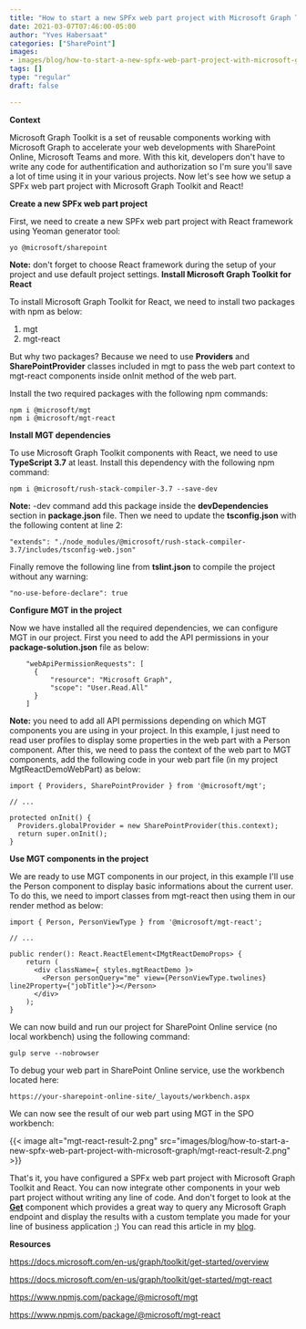 ```yaml
---
title: "How to start a new SPFx web part project with Microsoft Graph Toolkit and React"
date: 2021-03-07T07:46:00-05:00
author: "Yves Habersaat"
categories: ["SharePoint"]
images:
- images/blog/how-to-start-a-new-spfx-web-part-project-with-microsoft-graph/mgt-react-result-2.png
tags: []
type: "regular"
draft: false

---
```


**Context**

Microsoft Graph Toolkit is a set of reusable components working with
Microsoft Graph to accelerate your web developments with SharePoint
Online, Microsoft Teams and more. With this kit, developers don't have
to write any code for authentification and authorization so I'm sure
you'll save a lot of time using it in your various projects. Now let's
see how we setup a SPFx web part project with Microsoft Graph Toolkit
and React!

**Create a new SPFx web part project**

First, we need to create a new SPFx web part project with React
framework using Yeoman generator tool:
``` {.lia-code-sample .language-javascript}
yo @microsoft/sharepoint
```
**Note:** don't forget to choose React framework during the setup of
your project and use default project settings.
**Install Microsoft Graph Toolkit for React**

To install Microsoft Graph Toolkit for React, we need to install two
packages with npm as below:

1.  mgt
2.  mgt-react

But why two packages? Because we need to use **Providers** and
**SharePointProvider** classes included in mgt to pass the web part
context to mgt-react components inside onInit method of the web part.

Install the two required packages with the following npm commands:
``` {.lia-code-sample .language-javascript}
npm i @microsoft/mgt
npm i @microsoft/mgt-react
```
**Install MGT dependencies**

To use Microsoft Graph Toolkit components with React, we need to use
**TypeScript 3.7** at least. Install this dependency with the following
npm command:
``` {.lia-code-sample .language-powershell}
npm i @microsoft/rush-stack-compiler-3.7 --save-dev
```
**Note:** -dev command add this package inside the **devDependencies**
section in **package.json** file.
Then we need to update the **tsconfig.json** with the following content
at line 2:
``` {.lia-code-sample .language-json}
"extends": "./node_modules/@microsoft/rush-stack-compiler-3.7/includes/tsconfig-web.json"
```
Finally remove the following line from **tslint.json** to compile the
project without any warning:
``` {.lia-code-sample .language-json}
"no-use-before-declare": true
```
**Configure MGT in the project**

Now we have installed all the required dependencies, we can configure
MGT in our project. First you need to add the API permissions in your
**package-solution.json** file as below:
``` {.lia-code-sample .language-json}
    "webApiPermissionRequests": [
      {
          "resource": "Microsoft Graph",
          "scope": "User.Read.All"
      }
    ]
```
**Note:** you need to add all API permissions depending on which MGT
components you are using in your project. In this example, I just need
to read user profiles to display some properties in the web part with a
Person component.
After this, we need to pass the context of the web part to MGT
components, add the following code in your web part file (in my project
MgtReactDemoWebPart) as below:
``` {.lia-code-sample .language-javascript}
import { Providers, SharePointProvider } from '@microsoft/mgt';

// ...

protected onInit() {
  Providers.globalProvider = new SharePointProvider(this.context);
  return super.onInit();
}
```
**Use MGT components in the project**

We are ready to use MGT components in our project, in this example I'll
use the Person component to display basic informations about the current
user. To do this, we need to import classes from mgt-react then using
them in our render method as below:
``` {.lia-code-sample .language-javascript}
import { Person, PersonViewType } from '@microsoft/mgt-react';

// ...

public render(): React.ReactElement<IMgtReactDemoProps> {
    return (
      <div className={ styles.mgtReactDemo }>
        <Person personQuery="me" view={PersonViewType.twolines} line2Property={"jobTitle"}></Person>
      </div>
    );
}
```
We can now build and run our project for SharePoint Online service (no
local workbench) using the following command:
``` {.lia-code-sample .language-powershell}
gulp serve --nobrowser
```
To debug your web part in SharePoint Online service, use the workbench
located here:
``` {.lia-code-sample .language-powershell}
https://your-sharepoint-online-site/_layouts/workbench.aspx
```
We can now see the result of our web part using MGT in the SPO
workbench:

{{< image alt="mgt-react-result-2.png" src="images/blog/how-to-start-a-new-spfx-web-part-project-with-microsoft-graph/mgt-react-result-2.png" >}}

That's it, you have configured a SPFx web part project with Microsoft
Graph Toolkit and React. You can now integrate other components in your
web part project without writing any line of code. And don't forget to
look at the
**[Get](https://docs.microsoft.com/en-us/graph/toolkit/components/get)**
component which provides a great way to query any Microsoft Graph
endpoint and display the results with a custom template you made for
your line of business application ;)
You can read this article in my
[blog](https://yhabersaat.ch/2021/03/06/spfx-web-part-microsoft-graph-toolkit-react "blog").

**Resources**

<https://docs.microsoft.com/en-us/graph/toolkit/get-started/overview>

<https://docs.microsoft.com/en-us/graph/toolkit/get-started/mgt-react>

<https://www.npmjs.com/package/@microsoft/mgt>

<https://www.npmjs.com/package/@microsoft/mgt-react>
